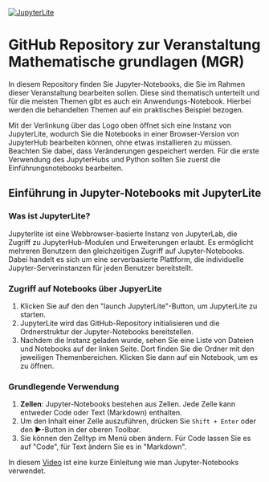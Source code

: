 [![JupyterLite](https://jupyterlite.readthedocs.io/en/stable/_static/wordmark-dark.svg)](https://mathematikwh.github.io/WH-MGR/lab/index.html)

# GitHub Repository zur Veranstaltung Mathematische grundlagen (MGR)

In diesem Repository finden Sie Jupyter-Notebooks, die Sie im Rahmen dieser Veranstaltung bearbeiten sollen. Diese sind thematisch unterteilt und für die meisten Themen gibt es auch ein Anwendungs-Notebook. Hierbei werden die behandelten Themen auf ein praktisches Beispiel bezogen.

Mit der Verlinkung über das Logo oben öffnet sich eine Instanz von JupyterLite, wodurch Sie die Notebooks in einer Browser-Version von JupyterHub bearbeiten können, ohne etwas installieren zu müssen. Beachten Sie dabei, dass Veränderungen gespeichert werden. Für die erste Verwendung des JupyterHubs und Python sollten Sie zuerst die Einführungsnotebooks bearbeiten.

## Einführung in Jupyter-Notebooks mit JupyterLite

### Was ist JupyterLite?

Jupyterlite ist eine Webbrowser-basierte Instanz von JupyterLab, die Zugriff zu JupyterHub-Modulen und Erweiterungen erlaubt. Es ermöglicht mehreren Benutzern den gleichzeitigen Zugriff auf Jupyter-Notebooks. Dabei handelt es sich um eine serverbasierte Plattform, die individuelle Jupyter-Serverinstanzen für jeden Benutzer bereitstellt.
  

### Zugriff auf Notebooks über JupyerLite

1. Klicken Sie auf den den "launch JupyterLite"-Button, um JupyterLite zu starten.
2. JupyterLite wird das GitHub-Repository initialisieren und die Ordnerstruktur der Jupyter-Notebooks bereitstellen.
3. Nachdem die Instanz geladen wurde, sehen Sie eine Liste von Dateien und Notebooks auf der linken Seite. Dort finden Sie die Ordner mit den jeweiligen Themenbereichen. Klicken Sie dann auf ein Notebook, um es zu öffnen.

### Grundlegende Verwendung

1. **Zellen**: Jupyter-Notebooks bestehen aus Zellen. Jede Zelle kann entweder Code oder Text (Markdown) enthalten.
2. Um den Inhalt einer Zelle auszuführen, drücken Sie `Shift + Enter` oder den ▶️-Button in der oberen Toolbar.
3. Sie können den Zelltyp im Menü oben ändern. Für Code lassen Sie es auf "Code", für Text ändern Sie es in "Markdown".

In diesem [Video](https://www.youtube.com/watch?v=uFzrYiwnKEk&t=301s&ab_channel=elab2go-MobileEngineeringLab) ist eine kurze Einleitung wie man Jupyter-Notebooks verwendet. 
